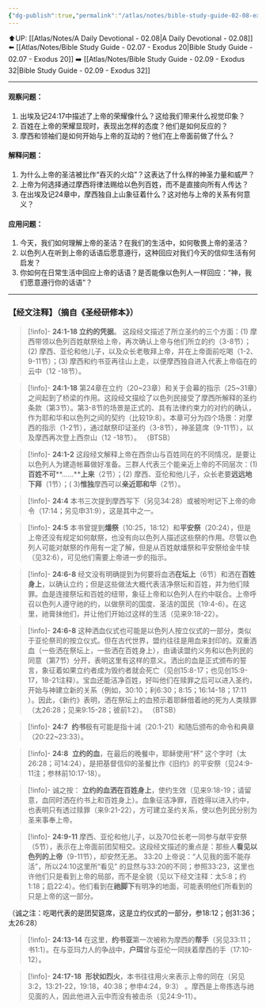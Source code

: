 ```yaml
---
{"dg-publish":true,"permalink":"/atlas/notes/bible-study-guide-02-08-exodus-24/","noteIcon":""}
---
```


⬆️UP: [[Atlas/Notes/A Daily Devotional - 02.08\|A Daily Devotional - 02.08]] 
⬅️ [[Atlas/Notes/Bible Study Guide - 02.07 - Exodus 20\|Bible Study Guide - 02.07 - Exodus 20]]
➡️ [[Atlas/Notes/Bible Study Guide - 02.09 - Exodus 32\|Bible Study Guide - 02.09 - Exodus 32]] 

---

#### 观察问题：
1. 出埃及记24:17中描述了上帝的荣耀像什么？这给我们带来什么视觉印象？
2. 百姓在上帝的荣耀显现时，表现出怎样的态度？他们是如何反应的？
3. 摩西和领袖们是如何开始与上帝的互动的？他们在上帝面前做了什么？

#### 解释问题：
1. 为什么上帝的圣洁被比作“吞灭的火焰”？这表达了什么样的神圣力量和威严？
2. 上帝为何选择通过摩西将律法赐给以色列百姓，而不是直接向所有人传达？
3. 在出埃及记24章中，摩西独自上山象征着什么？这对他与上帝的关系有何意义？

#### 应用问题：
1. 今天，我们如何理解上帝的圣洁？在我们的生活中，如何敬畏上帝的圣洁？
2. 以色列人在听到上帝的话语后愿意遵行，这种回应对我们今天的信仰生活有何启发？
3. 你如何在日常生活中回应上帝的话语？是否能像以色列人一样回应：“神，我们愿意遵行你的话语”？

---
### 【经文注释】（摘自《圣经研修本》）

> [!info]- **24:1-18 立约的凭据**。
> 这段经文描述了所立圣约的三个方面：(1) 摩西带领以色列百姓献祭给上帝，再次确认上帝与他们所立的约（3-8节）；(2) 摩西、亚伦和他儿子，以及众长老敬拜上帝，并在上帝面前吃喝（1-2、9-11节）；(3) 摩西和约书亚再往山上走，以便摩西独自进入代表上帝临在的云中（12 -18节）。

> [!info]- **24:1-18**
> 第24章在立约（20~23章）和关于会幕的指示（25~31章）之间起到了桥梁的作用。这段经文描绘了以色列民接受了摩西所解释的圣约条款（第3节）。第3-8节的场景是正式的、具有法律约束力的对约的确认，作为耶和华和以色列之间的契约（比较19:8）。本章可分为四个场景：对摩西的指示（1-2节），通过献祭印证圣约（3-8节），神圣筵席（9-11节），以及摩西再次登上西奈山（12 -18节）。 （BTSB）

> [!info]- **24:1-2**
> 这段经文解释上帝在西奈山与百姓同在的不同情况，是要让以色列人为建造帐幕做好准备。三群人代表三个能亲近上帝的不同层次：(1)**百姓不可****……****上来**（2节）；(2) 摩西、亚伦和他儿子，众长老要**远远地下拜**（1节）；( 3)**惟独**摩西可以**亲近耶和华**（2节）。

> [!info]- **24:4**
> 本书三次提到摩西写下（另见34:28）或被吩咐记下上帝的命令（17:14；另见申31:9），这是其中之一。

> [!info]- **24:5**
> 本书曾提到**燔祭**（10:25，18:12）和**平安祭**（20:24），但是上帝还没有规定如何献祭，也没有向以色列人描述这些祭的作用。尽管以色列人可能对献祭的作用有一定了解，但是从百姓献燔祭和平安祭给金牛犊（见32:6），可见他们需要上帝进一步的指示。

> [!info]- **24:6-8**
> 经文没有明确提到为何要将血洒**在坛上**（6节）和洒在**百姓身上**，以确认立约；但是这些做法大概代表洁净祭坛和百姓，并为他们赎罪。血是连接祭坛和百姓的纽带，象征上帝和以色列人在约中联合。上帝呼召以色列人遵守祂的约，以做祭司的国度、圣洁的国民（19:4-6）。在这里，祂膏抹他们，并让他们开始过这样的生活（见来9:18-22）。

> [!info]- **24:6-8**
> 这种洒血仪式也可能是以色列人按立仪式的一部分，类似于亚伦祭司的按立仪式。但在古代世界，盟约往往是用血来封印的。双重洒血（一些洒在祭坛上，一些洒在百姓身上），由诵读盟约义务和以色列民的同意（第7节）分开，表明这里有这样的意义。洒出的血是正式颁布的誓言，象征着如果立约者成为毁约者就会死亡（见创15:8-17；也见创15:9-17，18-21注释）。宝血还能洁净百姓，好叫他们在赎罪之后可以进入圣约，开始与神建立新的关系（例如，30:10；利6:30；8:15；16:14-18；17:11 ）。因此，《新约》表明，洒在祭坛上的血预示着耶稣借着祂的死为人类赎罪（太26:28；见来9:15-28；彼前1:2）。 （BTSB）

> [!info]- **24:7** 
> **约书**极有可能是指十诫（20:1-21）和随后颁布的命令和典章（20:22~23:33）。

> [!info]- **24:8** 
> **立约的血**，在最后的晚餐中，耶稣使用“杯” 这个字时（太26:28；可14:24），是把基督信仰的圣餐比作《旧约》的平安祭（见24:9-11注；参林前10:17-18）。

> [!info]- 诚之按：
> **立约的血洒在百姓身上**，使约生效（见来9:18-19；请留意，血同时洒在约书上和百姓身上）。血象征洁净罪，百姓得以进入约中，也表明只有透过赎罪（来9:21-22），方可建立圣约关系，使以色列民分别为圣来事奉上帝。

> [!info]- **24:9-11**
> 摩西、亚伦和他儿子，以及70位长老一同参与献平安祭（5节），表示在上帝面前团契相交。这段经文描述的重点是：那些人**看见以色列的上帝**（9-11节），却安然无恙。 33:20 上帝说：“人见我的面不能存活”，所以24:10这里所“看见” 的显然与33:20的不同；参照33:23，这里也许他们只是看到上帝的局部，而不是全貌（见以下经文注释：太5:8；约1:18；启22:4）。他们看到在**祂脚下**有明净的地面，可能表明他们所看到的只是上帝的这一部分。

（诚之注：吃喝代表的是团契筵席，这是立约仪式的一部分，参18:12；创31:36；太26:28）

> [!info]- **24:13-14**
> 在这里，**约书亚**第一次被称为摩西的**帮手**（另见33:11；书1:1）。在与亚玛力人的争战中，**户珥**曾与亚伦一同扶着摩西的手（17:10-12）。

> [!info]- **24:17-18** 
> **形状如烈火**，本书往往用火来表示上帝的同在（另见3:2，13:21-22，19:18，40:38；参申4:24，9:3） 。摩西是上帝拣选与祂见面的人，因此他进入云中而没有被击杀（见24:9-11）。